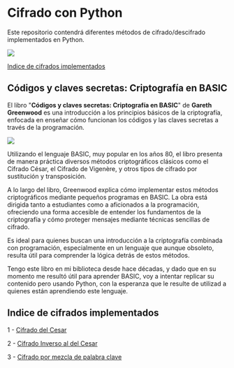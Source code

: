 # Cifrado con Python
Este repositorio contendrá diferentes métodos de cifrado/descifrado implementados en Python.

<span><img src="https://img.shields.io/badge/Python-FFD43B?style=for-the-badge&logo=python&logoColor=blue"/></span>

[Indice de cifrados implementados](https://github.com/VintaBytes/Cifrado-Con-Python?tab=readme-ov-file#indice-de-cifrados-implementados)


## Códigos y claves secretas: Criptografía en BASIC

El libro "**Códigos y claves secretas: Criptografía en BASIC**" de **Gareth Greenwood** es una introducción a los principios básicos de la criptografía, enfocada en enseñar cómo funcionan los códigos y las claves secretas a través de la programación. 

<span><img src="https://github.com/user-attachments/assets/eb5f6170-69c0-47b2-b0bb-c30b4e12f6ea"/></span>

Utilizando el lenguaje BASIC, muy popular en los años 80, el libro presenta de manera práctica diversos métodos criptográficos clásicos como el Cifrado César, el Cifrado de Vigenère, y otros tipos de cifrado por sustitución y transposición.

A lo largo del libro, Greenwood explica cómo implementar estos métodos criptográficos mediante pequeños programas en BASIC. La obra está dirigida tanto a estudiantes como a aficionados a la programación, ofreciendo una forma accesible de entender los fundamentos de la criptografía y cómo proteger mensajes mediante técnicas sencillas de cifrado.

Es ideal para quienes buscan una introducción a la criptografía combinada con programación, especialmente en un lenguaje que aunque obsoleto, resulta útil para comprender la lógica detrás de estos métodos.

Tengo este libro en mi biblioteca desde hace décadas, y dado que en su momento me resultó útil para aprender BASIC, voy a intentar replicar su contenido pero usando Python, con la esperanza que le resulte de utilizad a quienes están aprendiendo este lenguaje.

## Indice de cifrados implementados

1 - [Cifrado del Cesar](https://github.com/VintaBytes/Cifrado-Con-Python/tree/main/Cesar#readme)

2 - [Cifrado Inverso al del Cesar](https://github.com/VintaBytes/Cifrado-Con-Python/blob/main/Cesar%20inverso/README.md)

3 - [Cifrado por mezcla de palabra clave](https://github.com/VintaBytes/Cifrado-Con-Python/blob/main/Cifrado%20por%20mezcla%20de%20palabra%20clave/README.md)


